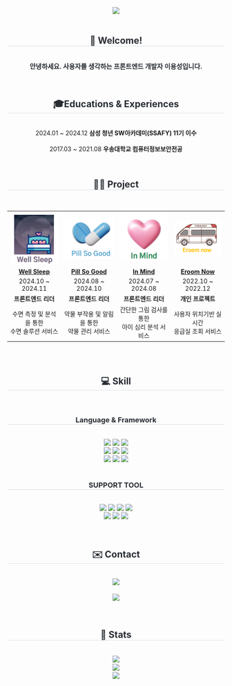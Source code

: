 <div align="center">
    <a href="https://git.io/typing-svg">
        <img src="https://readme-typing-svg.demolab.com?font=Alkatra&weight=600&size=70&duration=7000&pause=3&color=36BCF7FF&center=true&vCenter=true&repeat=true&width=1500&height=150&lines=Hello!+I'm+YongSeong+😆">
    </a>
</div>

<br>

<div align= "center"> 
    <h2 style="border-bottom: 1px solid #d8dee4; color: #282d33;"> 👋 Welcome! </h2>  
    <br>   
    <div style="font-weight: 700; font-size: 15px; text-align: center; color: #282d33;"> 
      안녕하세요. 사용자를 생각하는 프론트엔드 개발자 이용성입니다.
    </div> 
</div>
<br>    
<br>   
<div align= "center"> 
    <h2 style="border-bottom: 1px solid #d8dee4; color: #282d33;"> 🎓Educations & Experiences </h2>  
        <p align="center"></br>
             2024.01 ~ 2024.12 <b>삼성 청년 SW아카데미(SSAFY) 11기 이수</b>  </br></br>
             2017.03 ~ 2021.08 <b>우송대학교 컴퓨터정보보안전공</b>
        </p>
</div>
<br>   
<div align="center"> 
    <h2 style="border-bottom: 1px solid #d8dee4; color: #282d33;"> 👨‍💻 Project </h2>  
    <br>
    <table align="center" style="table-layout: fixed; width: 100%; border-collapse: collapse;">
        <tr>
            <td align="center"><img src="images/wellsleep.png" alt="WellSleep" title="WellSleep" style="width: 150px; object-fit: cover;"></td>
            <td align="center"><img src="images/pillsogood.png" alt="PillSoGood" title="PillSoGood" style="width: 150px; object-fit: cover;"></td>
            <td align="center"><img src="images/inmind.png" alt="PillSoGood" title="PillSoGood" style="width: 150px; object-fit: cover;"></td>
            <td align="center"><img src="images/eroomnow.png" alt="EroomNow2" title="EroomNow2" style="width: 150px; object-fit: cover;"></td>
        </tr>
        <tr>
           <td align="center"><b><a href="https://github.com/ukal5006/WellSleep">Well Sleep</a></b></td>
                <td align="center"><b><a href="https://github.com/ukal5006/PillSoGood">Pill So Good</a></b></td>
                <td align="center"><b><a href="https://github.com/ukal5006/In-Mind">In Mind</a></b></td>
                <td align="center"><b><a href="https://github.com/ukal5006/EroomNow2">Eroom Now</a></b></td>
        </tr>
        <tr>
            <td align="center">2024.10 ~ 2024.11</td>
            <td align="center">2024.08 ~ 2024.10</td>
            <td align="center">2024.07 ~ 2024.08</td>
            <td align="center">2022.10 ~ 2022.12</td>
        </tr>
        <tr>
            <td align="center"><b>프론트엔드 리더</b></td>
            <td align="center"><b>프론트엔드 리더</b></td>
            <td align="center"><b>프론트엔드 리더</b></td>
            <td align="center"><b>개인 프로젝트</b></td>
        </tr>
        <tr>
            <td align="center">수면 측정 및 분석을 통한 <br> 수면 솔루션 서비스</td>
            <td align="center">약물 부작용 및 알림을 통한<br> 약물 관리 서비스</td>
            <td align="center">간단한 그림 검사를 통한 <br> 아이 심리 분석 서비스</td>
            <td align="center">사용자 위치기반 실시간 <br> 응급실 조회 서비스</td>
        </tr>
    </table>

</div>
<br>
<br>
<div align="center">
    <h2 style="border-bottom: 1px solid #d8dee4; color: #282d33;">💻 Skill</h2><br>
    <div style="margin: 0 auto; text-align: center;" align="center">
        <h3 style="border-bottom: 1px solid #d8dee4; color: #282d33;">Language & Framework</h3><br>
        <img src="https://img.shields.io/badge/Javascript-F7DF1E?style=for-the-badge&logo=Javascript&logoColor=white">
        <img src="https://img.shields.io/badge/React-61DAFB?style=for-the-badge&logo=React&logoColor=white">
        <img src="https://img.shields.io/badge/Recoil-3776AB?style=for-the-badge&logo=recoil&logoColor=white">
        <br>
        <img src="https://img.shields.io/badge/React Native-61DAFB?style=for-the-badge&logo=React&logoColor=white">
        <img src="https://img.shields.io/badge/Typescript-0058CC?style=for-the-badge&logo=typescript&logoColor=white">
        <img src="https://img.shields.io/badge/Vue.js-4FC08D?style=for-the-badge&logo=Vue.js&logoColor=white">
        <br>
<img src="https://img.shields.io/badge/Next.js-181717?style=for-the-badge&logo=Next.js&logoColor=white">
        <img src="https://img.shields.io/badge/HTML5-E34F26?style=for-the-badge&logo=HTML5&logoColor=white">
        <img src="https://img.shields.io/badge/CSS3-1572B6?style=for-the-badge&logo=CSS3&logoColor=white">    
    </div>
    <br>
    <h3 style="border-bottom: 1px solid #d8dee4; color: #282d33;">SUPPORT TOOL</h3><br>
    <div style="text-align: center;">
        <img src="https://img.shields.io/badge/vscode-007ACC?style=for-the-badge&logoColor=white">
        <img src="https://img.shields.io/badge/Github-181717?style=for-the-badge&logo=Github&logoColor=white">
<img src="https://img.shields.io/badge/GitLab-E34F26?style=for-the-badge&logo=Gitlab&logoColor=white">
        <img src="https://img.shields.io/badge/Notion-000000?style=for-the-badge&logo=Notion&logoColor=white"><br>
        <img src="https://img.shields.io/badge/jira-0052CC?style=for-the-badge&logo=jira&logoColor=white">
        <img src="https://img.shields.io/badge/postman-FF6C37?style=for-the-badge&logo=postman&logoColor=white">
        <img src="https://img.shields.io/badge/mattermost-0058CC?style=for-the-badge&logo=mattermost&logoColor=white">
    </div>
</div>
<br>
<br>
<div align= "center">
  <h2 style="border-bottom: 1px solid #d8dee4; color: #282d33;"> ✉️ Contact</h2> 
  <br> 
  <div align= "center"> 
    <a href=ukal5006@naver.com> <img src="https://img.shields.io/badge/Naver-03C75A?style=for-the-badge&logo=Naver&logoColor=white&link=ukal5006@naver.com"> </a>
  </div>  
  <br> 
<div align= "center"> <a href="https://hits.seeyoufarm.com"> <img src="https://hits.seeyoufarm.com/api/count/incr/badge.svg?url=https%3A%2F%2Fgithub.com%2Fukal5006%2F&count_bg=%23000000&title_bg=%23000000&icon=github.svg&icon_color=%23FFFFFF&title=GitHub&edge_flat=false"/></a>
   </div> 
</div>
 <br> 
 <br>  
<div align="center"> 
  <h2 style="border-bottom: 1px solid #d8dee4; color: #282d33;"> 🏅 Stats </h2> 
   <br> 
  <div align="center"> 
      <img src="http://mazassumnida.wtf/api/v2/generate_badge?boj=ukal5006">
<br/>
    <img src="https://github-readme-stats.vercel.app/api?username=ukal5006&bg_color=FFD5E2&title_color=7A7A7A&text_color=7A7A7A&cache_seconds=86400"/>
<br/>
    <img src="https://github-readme-stats.vercel.app/api/top-langs/?username=ukal5006&layout=compact&bg_color=FFD5E2&title_color=7A7A7A&text_color=7A7A7A&cache_seconds=86400"/>
  </div>
  <br>
</div>
